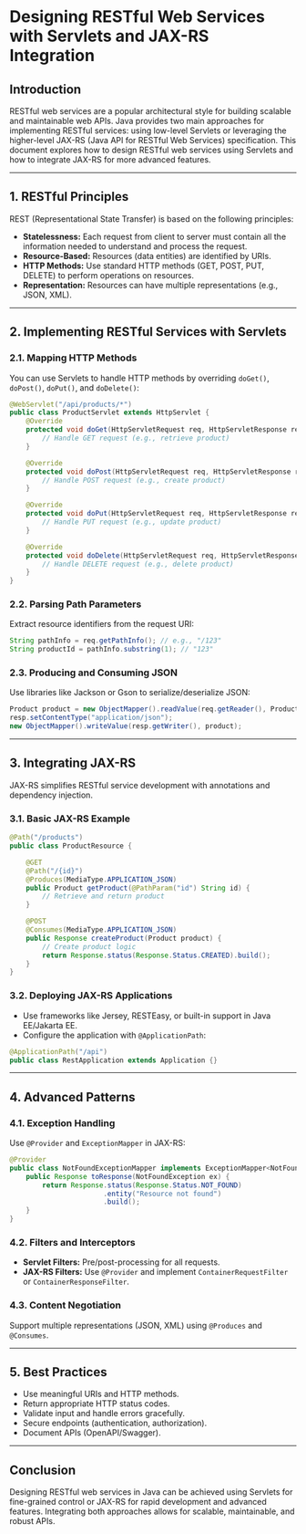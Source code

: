 # Designing RESTful Web Services with Servlets and JAX-RS Integration

## Introduction

RESTful web services are a popular architectural style for building scalable and maintainable web APIs. Java provides two main approaches for implementing RESTful services: using low-level Servlets or leveraging the higher-level JAX-RS (Java API for RESTful Web Services) specification. This document explores how to design RESTful web services using Servlets and how to integrate JAX-RS for more advanced features.

---

## 1. RESTful Principles

REST (Representational State Transfer) is based on the following principles:

- **Statelessness:** Each request from client to server must contain all the information needed to understand and process the request.
- **Resource-Based:** Resources (data entities) are identified by URIs.
- **HTTP Methods:** Use standard HTTP methods (GET, POST, PUT, DELETE) to perform operations on resources.
- **Representation:** Resources can have multiple representations (e.g., JSON, XML).

---

## 2. Implementing RESTful Services with Servlets

### 2.1. Mapping HTTP Methods

You can use Servlets to handle HTTP methods by overriding `doGet()`, `doPost()`, `doPut()`, and `doDelete()`:

```java
@WebServlet("/api/products/*")
public class ProductServlet extends HttpServlet {
    @Override
    protected void doGet(HttpServletRequest req, HttpServletResponse resp) throws IOException {
        // Handle GET request (e.g., retrieve product)
    }

    @Override
    protected void doPost(HttpServletRequest req, HttpServletResponse resp) throws IOException {
        // Handle POST request (e.g., create product)
    }

    @Override
    protected void doPut(HttpServletRequest req, HttpServletResponse resp) throws IOException {
        // Handle PUT request (e.g., update product)
    }

    @Override
    protected void doDelete(HttpServletRequest req, HttpServletResponse resp) throws IOException {
        // Handle DELETE request (e.g., delete product)
    }
}
```

### 2.2. Parsing Path Parameters

Extract resource identifiers from the request URI:

```java
String pathInfo = req.getPathInfo(); // e.g., "/123"
String productId = pathInfo.substring(1); // "123"
```

### 2.3. Producing and Consuming JSON

Use libraries like Jackson or Gson to serialize/deserialize JSON:

```java
Product product = new ObjectMapper().readValue(req.getReader(), Product.class);
resp.setContentType("application/json");
new ObjectMapper().writeValue(resp.getWriter(), product);
```

---

## 3. Integrating JAX-RS

JAX-RS simplifies RESTful service development with annotations and dependency injection.

### 3.1. Basic JAX-RS Example

```java
@Path("/products")
public class ProductResource {

    @GET
    @Path("/{id}")
    @Produces(MediaType.APPLICATION_JSON)
    public Product getProduct(@PathParam("id") String id) {
        // Retrieve and return product
    }

    @POST
    @Consumes(MediaType.APPLICATION_JSON)
    public Response createProduct(Product product) {
        // Create product logic
        return Response.status(Response.Status.CREATED).build();
    }
}
```

### 3.2. Deploying JAX-RS Applications

- Use frameworks like Jersey, RESTEasy, or built-in support in Java EE/Jakarta EE.
- Configure the application with `@ApplicationPath`:

```java
@ApplicationPath("/api")
public class RestApplication extends Application {}
```

---

## 4. Advanced Patterns

### 4.1. Exception Handling

Use `@Provider` and `ExceptionMapper` in JAX-RS:

```java
@Provider
public class NotFoundExceptionMapper implements ExceptionMapper<NotFoundException> {
    public Response toResponse(NotFoundException ex) {
        return Response.status(Response.Status.NOT_FOUND)
                       .entity("Resource not found")
                       .build();
    }
}
```

### 4.2. Filters and Interceptors

- **Servlet Filters:** Pre/post-processing for all requests.
- **JAX-RS Filters:** Use `@Provider` and implement `ContainerRequestFilter` or `ContainerResponseFilter`.

### 4.3. Content Negotiation

Support multiple representations (JSON, XML) using `@Produces` and `@Consumes`.

---

## 5. Best Practices

- Use meaningful URIs and HTTP methods.
- Return appropriate HTTP status codes.
- Validate input and handle errors gracefully.
- Secure endpoints (authentication, authorization).
- Document APIs (OpenAPI/Swagger).

---

## Conclusion

Designing RESTful web services in Java can be achieved using Servlets for fine-grained control or JAX-RS for rapid development and advanced features. Integrating both approaches allows for scalable, maintainable, and robust APIs.
